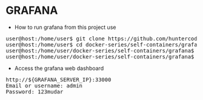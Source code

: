 # GRAFANA

- How to run grafana from this project use

<pre>
user@host:/home/user$ git clone https://github.com/huntercodexs/docker-series.git .
user@host:/home/user$ cd docker-series/self-containers/grafana
user@host:/home/user/docker-series/self-containers/grafana$ docker-compose up --build
user@host:/home/user/docker-series/self-containers/grafana$ docker-compose start
</pre>

- Access the grafana web dashboard

<pre>
http://${GRAFANA_SERVER_IP}:33000
Email or username: admin
Password: 123mudar
</pre>
